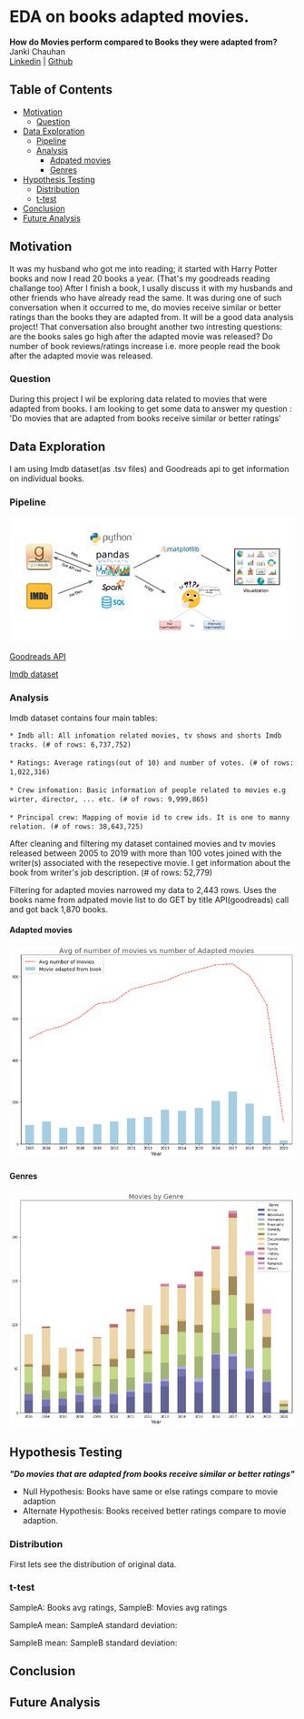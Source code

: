 # EDA on books adapted movies.
**How do Movies perform compared to Books they were adapted from?**
<br>Janki Chauhan
<br>
[Linkedin](https://www.linkedin.com/in/jankichauhan/) | [Github](https://github.com/jankichauhan)

## Table of Contents

* [Motivation](#motivation)
  * [Question](#question)
* [Data Exploration](#data-exploration)
  * [Pipeline](#pipeline-source)
  * [Analysis](#analysis)
    * [Adpated movies](#movies)
    * [Genres](#genres)
* [Hypothesis Testing](#hypothesis-testing)
  * [Distribution](#distribution)
  * [t-test](#t-test)
* [Conclusion](#conclusion)
* [Future Analysis](#future-analysis)

## Motivation
It was my husband who got me into reading; it started with Harry Potter books and now I read 20 books a year. (That's my goodreads reading challange too) After I finish a book, I usally discuss it with my husbands and other friends who have already read the same. It was during one of such conversation when it occurred to me, do movies receive similar or better ratings than the books they are adapted from. It will be a good data analysis project! That conversation also brought another two intresting questions: are the books sales go high after the adapted movie was released? Do number of book reviews/ratings increase i.e. more people read the book after the adapted movie was released.

### Question
During this project I wil be exploring data related to movies that were adapted from books. I am looking to get some data to answer my question : 'Do movies that are adapted from books receive similar or better ratings'

## Data Exploration
I am using Imdb dataset(as .tsv files) and Goodreads api to get information on individual books.
### Pipeline

![](images/pipeline.png)

[Goodreads API](https://www.goodreads.com/api)

[Imdb dataset](https://www.imdb.com/interfaces/)

### Analysis
Imdb dataset contains four main tables:

    * Imdb all: All infomation related movies, tv shows and shorts Imdb tracks. (# of rows: 6,737,752)
    
    * Ratings: Average ratings(out of 10) and number of votes. (# of rows: 1,022,316)
    
    * Crew infomation: Basic information of people related to movies e.g wirter, director, ... etc. (# of rows: 9,999,865)
    
    * Principal crew: Mapping of movie id to crew ids. It is one to manny relation. (# of rows: 38,643,725)
    
After cleaning and filtering my dataset contained movies and tv movies released between 2005 to 2019 with more than 100 votes joined with the writer(s) associated with the resepective movie. I get information about the book from writer's job description. (# of rows: 52,779)

Filtering for adapted movies narrowed my data to 2,443 rows. Uses the books name from adpated movie list to do GET by title API(goodreads) call and got back 1,870 books. 

#### Adapted movies

![](images/total_number_of_movies.png)

#### Genres

![](images/Movie_Count_Genre.png)

## Hypothesis Testing
***"Do movies that are adapted from books receive similar or better ratings"***

* Null Hypothesis: Books have same or else ratings compare to movie adaption
* Alternate Hypothesis: Books received better ratings compare to movie adaption.

### Distribution
First lets see the distribution of original data. 

### t-test
SampleA: Books avg ratings, SampleB: Movies avg ratings

SampleA mean:              SampleA standard deviation:

SampleB mean:              SampleB standard deviation:

## Conclusion

## Future Analysis
